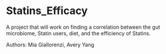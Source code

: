 # Statins_Efficacy
A project that will work on finding a correlation between the gut microbiome, Statin users, diet, and the efficiency of Statins.

Authors:
Mia Giallorenzi, Avery Yang
